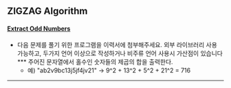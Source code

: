 ## ZIGZAG Algorithm
#### [Extract Odd Numbers](https://www.wanted.co.kr/wd/5682)

- 다음 문제를 풀기 위한 프로그램을 이력서에 첨부해주세요. 외부 라이브러리 사용 가능하고, 두가지 언어 이상으로 작성하거나 비주류 언어 사용시 가산점이 있습니다 ***
주어진 문자열에서 홀수인 숫자들의 제곱의 합을 출력한다.  
    - 예)  "ab2v9bc13j5jf4jv21" -> 9^2 + 13^2 + 5^2 + 21^2 = 716
---